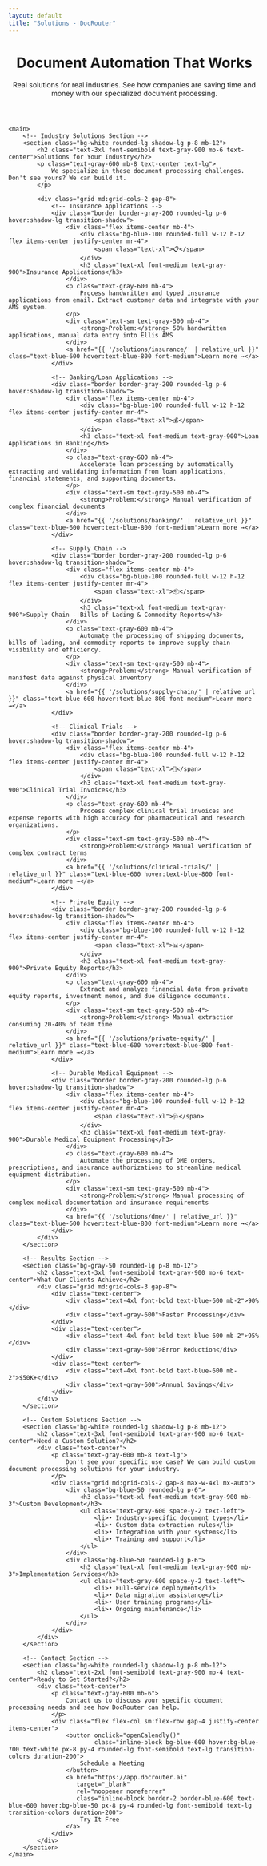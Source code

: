 ```yaml
---
layout: default
title: "Solutions - DocRouter"
---
```


<div class="max-w-6xl mx-auto px-4 sm:px-6 md:px-8 py-4 md:py-12">
    <!-- Hero Section -->
    <header class="text-center md:mb-12 mb-8">
        <h1 class="text-4xl md:text-5xl font-bold text-gray-900 mb-6">
            Document Automation That Works
        </h1>
        <div class="text-xl md:text-2xl text-gray-600 mb-8">
            <p>Real solutions for real industries. See how companies are saving time and money with our specialized document processing.</p>
        </div>
    </header>

    <main>
        <!-- Industry Solutions Section -->
        <section class="bg-white rounded-lg shadow-lg p-8 mb-12">
            <h2 class="text-3xl font-semibold text-gray-900 mb-6 text-center">Solutions for Your Industry</h2>
            <p class="text-gray-600 mb-8 text-center text-lg">
                We specialize in these document processing challenges. Don't see yours? We can build it.
            </p>

            <div class="grid md:grid-cols-2 gap-8">
                <!-- Insurance Applications -->
                <div class="border border-gray-200 rounded-lg p-6 hover:shadow-lg transition-shadow">
                    <div class="flex items-center mb-4">
                        <div class="bg-blue-100 rounded-full w-12 h-12 flex items-center justify-center mr-4">
                            <span class="text-xl">📋</span>
                        </div>
                        <h3 class="text-xl font-medium text-gray-900">Insurance Applications</h3>
                    </div>
                    <p class="text-gray-600 mb-4">
                        Process handwritten and typed insurance applications from email. Extract customer data and integrate with your AMS system.
                    </p>
                    <div class="text-sm text-gray-500 mb-4">
                        <strong>Problem:</strong> 50% handwritten applications, manual data entry into Ellis AMS
                    </div>
                    <a href="{{ '/solutions/insurance/' | relative_url }}" class="text-blue-600 hover:text-blue-800 font-medium">Learn more →</a>
                </div>

                <!-- Banking/Loan Applications -->
                <div class="border border-gray-200 rounded-lg p-6 hover:shadow-lg transition-shadow">
                    <div class="flex items-center mb-4">
                        <div class="bg-blue-100 rounded-full w-12 h-12 flex items-center justify-center mr-4">
                            <span class="text-xl">💰</span>
                        </div>
                        <h3 class="text-xl font-medium text-gray-900">Loan Applications in Banking</h3>
                    </div>
                    <p class="text-gray-600 mb-4">
                        Accelerate loan processing by automatically extracting and validating information from loan applications, financial statements, and supporting documents.
                    </p>
                    <div class="text-sm text-gray-500 mb-4">
                        <strong>Problem:</strong> Manual verification of complex financial documents
                    </div>
                    <a href="{{ '/solutions/banking/' | relative_url }}" class="text-blue-600 hover:text-blue-800 font-medium">Learn more →</a>
                </div>

                <!-- Supply Chain -->
                <div class="border border-gray-200 rounded-lg p-6 hover:shadow-lg transition-shadow">
                    <div class="flex items-center mb-4">
                        <div class="bg-blue-100 rounded-full w-12 h-12 flex items-center justify-center mr-4">
                            <span class="text-xl">📦</span>
                        </div>
                        <h3 class="text-xl font-medium text-gray-900">Supply Chain - Bills of Lading & Commodity Reports</h3>
                    </div>
                    <p class="text-gray-600 mb-4">
                        Automate the processing of shipping documents, bills of lading, and commodity reports to improve supply chain visibility and efficiency.
                    </p>
                    <div class="text-sm text-gray-500 mb-4">
                        <strong>Problem:</strong> Manual verification of manifest data against physical inventory
                    </div>
                    <a href="{{ '/solutions/supply-chain/' | relative_url }}" class="text-blue-600 hover:text-blue-800 font-medium">Learn more →</a>
                </div>

                <!-- Clinical Trials -->
                <div class="border border-gray-200 rounded-lg p-6 hover:shadow-lg transition-shadow">
                    <div class="flex items-center mb-4">
                        <div class="bg-blue-100 rounded-full w-12 h-12 flex items-center justify-center mr-4">
                            <span class="text-xl">🧪</span>
                        </div>
                        <h3 class="text-xl font-medium text-gray-900">Clinical Trial Invoices</h3>
                    </div>
                    <p class="text-gray-600 mb-4">
                        Process complex clinical trial invoices and expense reports with high accuracy for pharmaceutical and research organizations.
                    </p>
                    <div class="text-sm text-gray-500 mb-4">
                        <strong>Problem:</strong> Manual verification of complex contract terms
                    </div>
                    <a href="{{ '/solutions/clinical-trials/' | relative_url }}" class="text-blue-600 hover:text-blue-800 font-medium">Learn more →</a>
                </div>

                <!-- Private Equity -->
                <div class="border border-gray-200 rounded-lg p-6 hover:shadow-lg transition-shadow">
                    <div class="flex items-center mb-4">
                        <div class="bg-blue-100 rounded-full w-12 h-12 flex items-center justify-center mr-4">
                            <span class="text-xl">📊</span>
                        </div>
                        <h3 class="text-xl font-medium text-gray-900">Private Equity Reports</h3>
                    </div>
                    <p class="text-gray-600 mb-4">
                        Extract and analyze financial data from private equity reports, investment memos, and due diligence documents.
                    </p>
                    <div class="text-sm text-gray-500 mb-4">
                        <strong>Problem:</strong> Manual extraction consuming 20-40% of team time
                    </div>
                    <a href="{{ '/solutions/private-equity/' | relative_url }}" class="text-blue-600 hover:text-blue-800 font-medium">Learn more →</a>
                </div>

                <!-- Durable Medical Equipment -->
                <div class="border border-gray-200 rounded-lg p-6 hover:shadow-lg transition-shadow">
                    <div class="flex items-center mb-4">
                        <div class="bg-blue-100 rounded-full w-12 h-12 flex items-center justify-center mr-4">
                            <span class="text-xl">🩺</span>
                        </div>
                        <h3 class="text-xl font-medium text-gray-900">Durable Medical Equipment Processing</h3>
                    </div>
                    <p class="text-gray-600 mb-4">
                        Automate the processing of DME orders, prescriptions, and insurance authorizations to streamline medical equipment distribution.
                    </p>
                    <div class="text-sm text-gray-500 mb-4">
                        <strong>Problem:</strong> Manual processing of complex medical documentation and insurance requirements
                    </div>
                    <a href="{{ '/solutions/dme/' | relative_url }}" class="text-blue-600 hover:text-blue-800 font-medium">Learn more →</a>
                </div>
            </div>
        </section>

        <!-- Results Section -->
        <section class="bg-gray-50 rounded-lg p-8 mb-12">
            <h2 class="text-3xl font-semibold text-gray-900 mb-6 text-center">What Our Clients Achieve</h2>
            <div class="grid md:grid-cols-3 gap-8">
                <div class="text-center">
                    <div class="text-4xl font-bold text-blue-600 mb-2">90%</div>
                    <div class="text-gray-600">Faster Processing</div>
                </div>
                <div class="text-center">
                    <div class="text-4xl font-bold text-blue-600 mb-2">95%</div>
                    <div class="text-gray-600">Error Reduction</div>
                </div>
                <div class="text-center">
                    <div class="text-4xl font-bold text-blue-600 mb-2">$50K+</div>
                    <div class="text-gray-600">Annual Savings</div>
                </div>
            </div>
        </section>

        <!-- Custom Solutions Section -->
        <section class="bg-white rounded-lg shadow-lg p-8 mb-12">
            <h2 class="text-3xl font-semibold text-gray-900 mb-6 text-center">Need a Custom Solution?</h2>
            <div class="text-center">
                <p class="text-gray-600 mb-8 text-lg">
                    Don't see your specific use case? We can build custom document processing solutions for your industry.
                </p>
                <div class="grid md:grid-cols-2 gap-8 max-w-4xl mx-auto">
                    <div class="bg-blue-50 rounded-lg p-6">
                        <h3 class="text-xl font-medium text-gray-900 mb-3">Custom Development</h3>
                        <ul class="text-gray-600 space-y-2 text-left">
                            <li>• Industry-specific document types</li>
                            <li>• Custom data extraction rules</li>
                            <li>• Integration with your systems</li>
                            <li>• Training and support</li>
                        </ul>
                    </div>
                    <div class="bg-blue-50 rounded-lg p-6">
                        <h3 class="text-xl font-medium text-gray-900 mb-3">Implementation Services</h3>
                        <ul class="text-gray-600 space-y-2 text-left">
                            <li>• Full-service deployment</li>
                            <li>• Data migration assistance</li>
                            <li>• User training programs</li>
                            <li>• Ongoing maintenance</li>
                        </ul>
                    </div>
                </div>
            </div>
        </section>

        <!-- Contact Section -->
        <section class="bg-white rounded-lg shadow-lg p-8 mb-12">
            <h2 class="text-2xl font-semibold text-gray-900 mb-4 text-center">Ready to Get Started?</h2>
            <div class="text-center">
                <p class="text-gray-600 mb-6">
                    Contact us to discuss your specific document processing needs and see how DocRouter can help.
                </p>
                <div class="flex flex-col sm:flex-row gap-4 justify-center items-center">
                    <button onclick="openCalendly()"
                            class="inline-block bg-blue-600 hover:bg-blue-700 text-white px-8 py-4 rounded-lg font-semibold text-lg transition-colors duration-200">
                        Schedule a Meeting
                    </button>
                    <a href="https://app.docrouter.ai"
                       target="_blank"
                       rel="noopener noreferrer"
                       class="inline-block border-2 border-blue-600 text-blue-600 hover:bg-blue-50 px-8 py-4 rounded-lg font-semibold text-lg transition-colors duration-200">
                        Try It Free
                    </a>
                </div>
            </div>
        </section>
    </main>
</div>